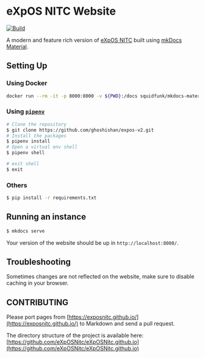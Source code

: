 # eXpOS NITC Website
[![Build](https://github.com/ghoshishan/expos-v2/workflows/ci/badge.svg)](https://github.com/ghoshishan/expos-v2/actions)

A modern and feature rich version of [eXpOS NITC](https://exposnitc.github.io/) built using [mkDocs Material](https://squidfunk.github.io/mkdocs-material/).

## Setting Up
### Using Docker
```sh
docker run --rm -it -p 8000:8000 -v ${PWD}:/docs squidfunk/mkdocs-material
```
### Using [`pipenv`](https://pypi.org/project/pipenv/)
```bash
# Clone the repository
$ git clone https://github.com/ghoshishan/expos-v2.git
# Install the packages
$ pipenv install
# Open a virtual env shell
$ pipenv shell

# exit shell
$ exit
```

### Others
```bash
$ pip install -r requirements.txt
```

## Running an instance
```bash
$ mkdocs serve
```
Your version of the website should be up in `http://localhost:8000/`.

## Troubleshooting
Sometimes changes are not reflected on the website, make sure to disable caching in your browser.

## CONTRIBUTING
Please port pages from [https://exposnitc.github.io/](https://exposnitc.github.io/) to Markdown and send a pull request.

The directory structure of the project is available here: [https://github.com/eXpOSNitc/eXpOSNitc.github.io](https://github.com/eXpOSNitc/eXpOSNitc.github.io)
